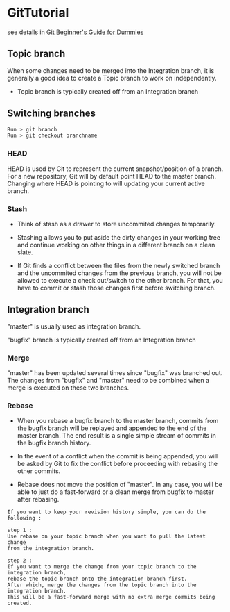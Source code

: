 # GitTutorial
see details in 
[Git Beginner's Guide for Dummies](https://backlogtool.com/git-tutorial/en/contents/)


## Topic branch

When some changes need to be merged into the Integration branch, it is generally a good idea to create a Topic branch to work on independently.

- Topic branch is typically created off from an Integration branch

## Switching branches

```javascript
Run > git branch
Run > git checkout branchname

```

### HEAD

HEAD is used by Git to represent the current snapshot/position of a branch. For a new repository, Git will by default point HEAD to the master branch. Changing where HEAD is pointing to will updating your current active branch.

### Stash

- Think of stash as a drawer to store uncommited changes temporarily. 

- Stashing allows you to put aside the dirty changes in your working tree and continue working on other things in a different branch on a clean slate.

- If Git finds a conflict between the files from the newly switched branch and the uncommited changes from the previous branch, you will not be allowed to execute a check out/switch to the other branch. For that, you have to commit or stash those changes first before switching branch.


## Integration branch

"master" is usually used as integration branch.

"bugfix" branch is typically created off from an Integration branch

### Merge 
"master" has been updated several times since "bugfix" was branched out. The changes from "bugfix" and "master" need to be combined when a merge is executed on these two branches.

### Rebase
- When you rebase a bugfix branch to the master branch, commits from the bugfix branch will be replayed and appended to the end of the master branch. The end result is a single simple stream of commits in the bugfix branch history.

- In the event of a conflict when the commit is being appended, you will be asked by Git to fix the conflict before proceeding with rebasing the other commits.

- Rebase does not move the position of "master". In any case, you will be able to just do a fast-forward or a clean merge from bugfix to master after rebasing.



`If you want to keep your revision history simple, you can do the following :`
```
step 1 : 
Use rebase on your topic branch when you want to pull the latest change 
from the integration branch.

step 2 :
If you want to merge the change from your topic branch to the integration branch, 
rebase the topic branch onto the integration branch first. 
After which, merge the changes from the topic branch into the integration branch. 
This will be a fast-forward merge with no extra merge commits being created.
```